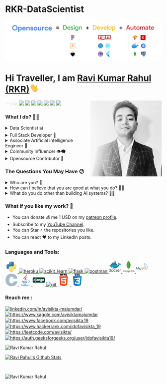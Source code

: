 # RKR-DataScientist
<img src="https://github.com/RKR-DataScientist/RKR-DataScientist/blob/master/linkedin_banner.png" />

<h1>Hi Traveller, I am <a href="#">Ravi Kumar Rahul (RKR)</a><img src="https://raw.githubusercontent.com/ABSphreak/ABSphreak/master/gifs/Hi.gif" width="30px"></h1>
<img align='right' src="https://github.com/RKR-DataScientist/RKR-DataScientist/blob/main/My-Image.jpg" width="230" />

<a href="https://www.linkedin.com/in/rkrdatascientist"><img src="https://github.com/RKR-DataScientist/RKR-DataScientist/blob/main/linkedin_banner.png" width="40" /></a>
<a href="#"><img src="https://github.com/RKR-DataScientist/RKR-DataScientist/tree/main/logos/youtube-logo.png" width="40" /></a>
<a href="https://www.patreon.com/rkrdatascientist"><img src="https://github.com/RKR-DataScientist/RKR-DataScientist/tree/main/logos/patreon_logo.png" width="65" /></a>
<a href="https://github.com/RKR-DataScientist"><img src="https://github.com/RKR-DataScientist/RKR-DataScientist/tree/main/logos/github-logo.png" width="40" /></a>
<a href="#"><img src="https://github.com/RKR-DataScientist/RKR-DataScientist/tree/main/logos/facebook.png" width="40" /></a>
<a href="mailto:rkr.datascientist@gmail.com"><img src="https://github.com/RKR-DataScientist/RKR-DataScientist/tree/main/logos/google-plus.png" width="40" /></a>
<a href="#"><img src="https://github.com/RKR-DataScientist/RKR-DataScientist/tree/main/logos/twitter.png" width="40" /></a>
<a href="#"><img src="https://github.com/RKR-DataScientist/RKR-DataScientist/tree/main/logos/instagram.png" width="40" /></a>

<h3>What I do? 👨‍💻</h3>
<details>
<summary>Data Scientist 📊</summary>
<ul>
  <li><a href="#https://github.com/ashutosh1919/ml-data-bot">ml-data-bot</a></li>
  <li><a href="#https://github.com/dsc-iiitdmk/Pick-Parser">Pick-Parser</a></li>
  <li><a href="#https://github.com/ashutosh1919/Stock-Prediction-using-LSTM">Stock-Prediction-using-LSTM</a></li>
  <li><a href="#https://github.com/ashutosh1919/bert_classifier">bert-classifier</a></li>
  <li><a href="#https://github.com/ashutosh1919/docker-ml-tutorial">docker-ml-tutorial</li>
  <li><a href="#https://github.com/ashutosh1919/FaceInterpolation">face-interpolation</a></li>
  <li><a href="#https://github.com/ashutosh1919/NQA_tf2">natural-question-answer-ai</a></li>
  <li>Many more on and out of Github...</li>
</ul>
</details>
<details>
<summary>Full Stack Developer 🍥</summary>
  <!--
  <ul>
    <li><a href="#https://github.com/ashutosh1919/masterPortfolio">masterPortfolio</a></li>
    <li><a href="#https://github.com/ashutosh1919/truvisory">truvisory</a></li>
    <li><a href="#https://github.com/ashutosh1919/neurostack">neurostack</a></li>
    <li><a href="#https://github.com/ashutosh1919/Full_Stack_Web_Development_Course">Full-Stack-Web-Development-Course</a></li>
    <li>Many more on and out of Github...</li>
  </ul>
-->
</details>
<details>
  <summary>Associate Artificial Intelligence Engineer </a> 🤖</summary>
  <ul>
    <li>Working on core AI products to simplify healthcare system at scale.</li>
    <li>Applying AI on different large problems in the field of Oncology, Process Improvement and Rapid Engineeing.</li>
  </ul>
</details>
<details>
<summary>Community Influencer 👁️‍🗨️</summary>
</details>
<details>
<summary>Opensource Contributor 📝</summary>
  <!--
  <ul>
    <li>You can get detailed information of my contributions <a href="https://ashutoshhathidara.com/#/opensource">here</a>.</li>
    <li>You can also scroll down and get the information on my <a href="https://github.com/ashutosh1919">github profile</a>.</li>
  </ul>
-->
</details>

<h3>The Questions You May Have 😕</h3>
<details>
  <summary>Who are you? 👨</summary>
  <pre>
  A passionate individual who always thrive to work on end to end products which develop sustainable and scalable social and
  technical systems to create impact.<br>
  My name describes my qualities,
  A: Active Learner
  S: Sociable
  H: Hard working
  U: Ultra-precise
  T: Trustworthy
  O: Open minded to create new things
  S: Supportive
  H: Humble
  </pre>
</details>
<details>
  <summary>How can I believe that you are good at what you do? 🤷‍♂️</summary>
  <ul>
    <li>In Sept. 2019, I was invited to Google Machine Learning Summit at Google Hyderabad for my exceptional interest in AI.</li>
    <li>Also, I was selected as one of 120 Google Explore ML Facilitators from India to spread awareness about AI in students.
In May 2019, I was selected as Microsoft Student Partner to teach students about Cloud Infrastructure and to demonstrate deployments of applications and ML models on Azure.</li>
    <li>In July 2019, I became Mozilla Campus Captain. With this, I started an open source community in the college to build open source projects. Under this program, I have also organised a hackathon in campus.</li>
    <li>In Sept. 2018, I designed application architecture for a startup named Muffito. I was also managing the complete application development process.</li>
  </ul>
</details>
<details>
<summary>What do you do other than building AI systems? 💁‍♂️</summary>
  <ul>
    <li>I write blogs about powerful lessons in personal changes. You can visit my blog site at <a href="#">rkrdatascientist.wordpress.com</a>.</li>
    <li>I am a public speaker and a member of AMP (Association of Muslim Profession). We work for educating students to deal with very basic but important problems which eventually build their character.</li>
    <li>I design, build and deploy beautiful websites. Whenever I am free, I am used to create designs in Figma.</li>
  </ul>
</details>

<h3>What if you like my work? 🤩</h3>
<ul>
  <li>You can donate 💰 me 1 USD on my <a href="https://www.patreon.com/rkrdatascientist">patreon profile</a>.</li>
  <li>Subscribe to my <a href="#">YouTube Channel</a>.</li>
  <li>You can Star ⭐ the repositories you like.</li>
  <li>You can react ❤️ to my LinkedIn posts.</li>
</ul>

<h2></h2>
<h3 align="left"><b>Languages and Tools:</b></h3>
<p align="left"> <a href="https://www.python.org" target="_blank"> <img src="https://raw.githubusercontent.com/devicons/devicon/master/icons/python/python-original.svg" alt="python" width="40" height="40"/> </a>
<a href="https://heroku.com" target="_blank"> <img src="https://www.vectorlogo.zone/logos/heroku/heroku-icon.svg" alt="heroku" width="40" height="40"/> </a>
<a href="https://scikit-learn.org/" target="_blank"> <img src="https://upload.wikimedia.org/wikipedia/commons/0/05/Scikit_learn_logo_small.svg" alt="scikit_learn" width="40" height="40"/> </a> 
 <a href="https://flask.palletsprojects.com/" target="_blank"> <img src="https://www.vectorlogo.zone/logos/pocoo_flask/pocoo_flask-icon.svg" alt="flask" width="40" height="40"/> </a>
<a href="https://postman.com" target="_blank"> <img src="https://www.vectorlogo.zone/logos/getpostman/getpostman-icon.svg" alt="postman" width="40" height="40"/> </a> 
<a href="https://www.docker.com/" target="_blank"> <img src="https://raw.githubusercontent.com/devicons/devicon/master/icons/docker/docker-original-wordmark.svg" alt="docker" width="40" height="40"/> </a>
  <a href="https://www.mongodb.com/" target="_blank"> <img src="https://raw.githubusercontent.com/devicons/devicon/master/icons/mongodb/mongodb-original-wordmark.svg" alt="mongodb" width="40" height="40"/> </a> <a href="https://www.mysql.com/" target="_blank"> <img src="https://raw.githubusercontent.com/devicons/devicon/master/icons/mysql/mysql-original-wordmark.svg" alt="mysql" width="40" height="40"/> </a> 
<a href="https://www.cprogramming.com/" target="_blank"> <img src="https://raw.githubusercontent.com/devicons/devicon/master/icons/c/c-original.svg" alt="c" width="40" height="40"/> </a>
 <a href="https://www.java.com" target="_blank"> <img src="https://raw.githubusercontent.com/devicons/devicon/master/icons/java/java-original.svg" alt="java" width="40" height="40"/> </a> 
 <a href="https://www.djangoproject.com/" target="_blank"> <img src="https://raw.githubusercontent.com/devicons/devicon/master/icons/django/django-original.svg" alt="django" width="40" height="40"/> </a>
 <a href="https://git-scm.com/" target="_blank"> <img src="https://www.vectorlogo.zone/logos/git-scm/git-scm-icon.svg" alt="git" width="40" height="40"/> </a>  
<a href="https://www.w3.org/html/" target="_blank"> <img src="https://raw.githubusercontent.com/devicons/devicon/master/icons/html5/html5-original-wordmark.svg" alt="html5" width="40" height="40"/> </a>
<a href="https://www.w3schools.com/css/" target="_blank"> <img src="https://raw.githubusercontent.com/devicons/devicon/master/icons/css3/css3-original-wordmark.svg" alt="css3" width="40" height="40"/> </a> </p>

<h3 align="left">Reach me :</h3>
<p align="left">
<a href="https://linkedin.com/in/avisikta-majumdar/" target="blank"><img align="center" src="https://cdn.jsdelivr.net/npm/simple-icons@3.0.1/icons/linkedin.svg" alt="linkedin.com/in/avisikta-majumdar/" height="30" width="40" /></a>
<a href="https://www.kaggle.com/avisiktamajumdar" target="blank"><img align="center" src="https://cdn.jsdelivr.net/npm/simple-icons@3.0.1/icons/kaggle.svg" alt="https://www.kaggle.com/avisiktamajumdar" height="30" width="40" /></a>
<a href="https://fb.com/avisikta.19" target="blank"><img align="center" src="https://cdn.jsdelivr.net/npm/simple-icons@3.0.1/icons/facebook.svg" alt="https://www.facebook.com/avisikta.19" height="30" width="40" /></a>
<a href="https://www.hackerrank.com/idofavisikta_19" target="blank"><img align="center" src="https://cdn.jsdelivr.net/npm/simple-icons@3.0.1/icons/hackerrank.svg" alt="https://www.hackerrank.com/idofavisikta_19" height="30" width="40" /></a>
<a href="https://leetcode.com/avisikta/" target="blank"><img align="center" src="https://cdn.jsdelivr.net/npm/simple-icons@3.0.1/icons/leetcode.svg" alt="https://leetcode.com/avisikta/" height="30" width="40" /></a>
<a href="https://auth.geeksforgeeks.org/user/idofavisikta19/" target="blank"><img align="center" src="https://cdn.jsdelivr.net/npm/simple-icons@3.0.1/icons/geeksforgeeks.svg" alt="https://auth.geeksforgeeks.org/user/idofavisikta19/" height="30" width="40" /></a>
</p>
<p align="left"> <img src="https://komarev.com/ghpvc/?username=RKR-DataScientist&label=Profile%20views&color=0e75b6&style=flat-square" alt="Ravi Kumar Rahul" /> </p>

[![Ravi Rahul's Github Stats](https://github-readme-stats.vercel.app/api?username=RKR-DataScientist&show_icons=true&count_private=true)](https://github.com/RKR-DataScientist/github-readme-stats)


<p>&nbsp;
 </p><p><img align="left" src="https://github-readme-stats.vercel.app/api/top-langs?username=RKR-DataScientist&show_icons=true&title_color=3a0e8b&locale=en&layout=compact" alt="Ravi Kumar Rahul" /></p>

